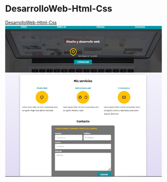 # DesarrolloWeb-Html-Css
[DesarrolloWeb-Html-Css](https://desarrollowebfirst.netlify.app/)
![texto alternativo](https://github.com/UserAnonn/DesarrolloWeb-Html-Css/blob/main/img/Pagina.jpg)
